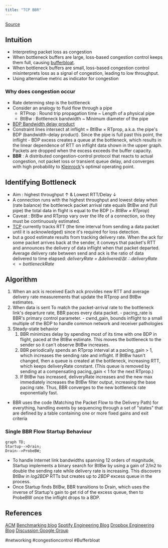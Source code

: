 ```yaml
---
title: "TCP BBR"
---
```

[Source](file:///D:/Program%20Files%20(x86)/New%20folder/bbr-2017-02-08-google-net-research-summit.pdf)
## Intuition
- Interpreting packet loss as congestion 
- When bottleneck buffers are large, loss-based congestion control keeps them full, causing [bufferbloat](BufferBloat.md).
- When bottleneck buffers are small, loss-based congestion control misinterprets loss as a signal of congestion, leading to low throughput.
- Using alternative metric as indicator for congestion
### Why does congestion occur
- Rate determing step is the bottleneck
- Consider an analogy to fluid flow through a pipe
	- RTProp : Round trip propagation time ~ Length of a physical pipe
	- BtlBw : Bottleneck bandwidth ~ Minimum diameter of the pipe
- [BDP Bandwidth delay product](BDP%20Bandwidth%20delay%20product.md) 
- Constraint lines intersect at inflight = BtlBw × RTprop, a.k.a. the pipe's BDP (bandwidth-delay product). Since the pipe is full past this point, the inflight - BDP excess creates a queue at the bottleneck, which results in the linear dependence of RTT on inflight data shown in the upper graph. Packets are dropped when the excess exceeds the buffer capacity.
- **BBR** : A distributed congestion-control protocol that reacts to actual congestion, not packet loss or transient queue delay, and converges with high probability to [Kleinrock](Kleinrock.md)'s optimal operating point.
## Identifying Bottleneck
- Aim : highest throughput $\uparrow$  & Lowest RTT/Delay $\downarrow$
- A connection runs with the highest throughput and lowest delay when (rate balance) the bottleneck packet arrival rate equals BtlBw and (full pipe) the total data in flight is equal to the BDP (= _BtlBw × RTprop_)
- Caveat : BtlBw and RTprop vary over the life of a connection, so they must be continuously estimated.
- [TCP](TCP.md) currently tracks RTT (the time interval from sending a data packet until it is acknowledged) since it's required for loss detection.
- but a good estimate results from tracking delivery rate. When the ack for some packet arrives back at the sender, it conveys that packet's RTT and announces the delivery of data inflight when that packet departed. Average delivery rate between send and ack is the ratio of data delivered to time elapsed: 
			_deliveryRate =_ _Δdelivered/Δt_       $\therefore deliveryRate<=bottleneckRate$
## Algorithm
1. When an ack is received
	Each ack provides new RTT and average delivery rate measurements that update the RTprop and BtlBw estimates.
2. When data is sent
	To match the packet-arrival rate to the bottleneck link's departure rate, BBR paces every data packet.
		- pacing_rate is BBR's primary control parameter.
		- cwnd_gain, bounds inflight to a small multiple of the BDP to handle common network and receiver pathologies
3. Steady-state behavior
	1. BBR minimizes delay by spending most of its time with one BDP in flight, paced at the BtlBw estimate. This moves the bottleneck to the sender so it can't observe BtlBw increases.
	2. BBR periodically spends an RTprop interval at a pacing_gain > 1, which increases the sending rate and inflight. If BtlBw hasn't changed, then a queue is created at the bottleneck, increasing RTT, which keeps deliveryRate constant. (This queue is removed by sending at a compensating pacing_gain < 1 for the next RTprop.)
	3. If BtlBw has increased, deliveryRate increases and the new max immediately increases the BtlBw filter output, increasing the base pacing rate. Thus, BBR converges to the new bottleneck rate exponentially fast.
- BBR uses the code  (Matching the Packet Flow to the Delivery Path) for everything, handling events by sequencing through a set of "states" that are defined by a table containing one or more fixed gains and exit criteria
### Single BBR Flow Startup Behaviour
```mermaid 
graph TD;
Startup-->Drain;
Drain-->ProbeBW;
```
- To handle Internet link bandwidths spanning 12 orders of magnitude, Startup implements a binary search for BtlBw by using a gain of 2/ln2 to double the sending rate while delivery rate is increasing. This discovers BtlBw in _log2BDP_ RTTs but creates up to _2BDP_ excess queue in the process.
- Once Startup finds BtlBw, BBR transitions to Drain, which uses the inverse of Startup's gain to get rid of the excess queue, then to ProbeBW once the inflight drops to a BDP.


## References
[ACM](https://queue.acm.org/detail.cfm?id=3022184)
[Benchmarking blog](https://atoonk.medium.com/tcp-bbr-exploring-tcp-congestion-control-84c9c11dc3a9)
[Spotify Engineering Blog](https://engineering.atspotify.com/2018/08/31/smoother-streaming-with-bbr/)
[Dropbox Engineering Blog](https://dropbox.tech/infrastructure/optimizing-web-servers-for-high-throughput-and-low-latency)
[Discussion Google Group](https://groups.google.com/g/bbr-dev)


#networking 
#congestioncontrol
#Bufferbloat 